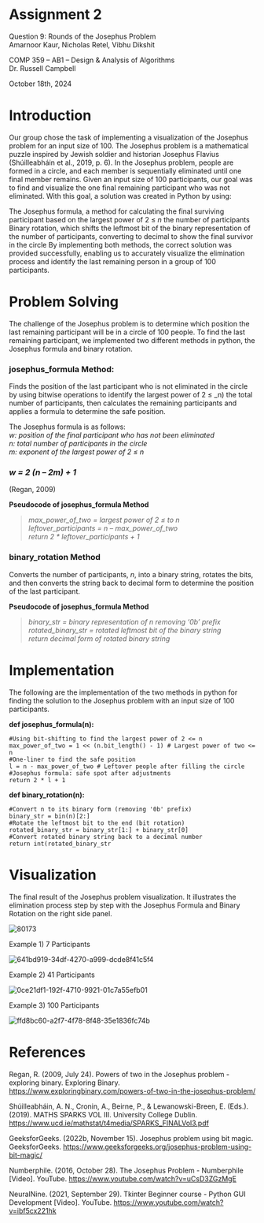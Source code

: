 # Assignment 2  

Question 9: Rounds of the Josephus Problem    
Amarnoor Kaur, Nicholas Retel, Vibhu Dikshit   
  
COMP 359 – AB1 – Design & Analysis of Algorithms   
Dr. Russell Campbell  
  
October 18th, 2024  

# Introduction
Our group chose the task of implementing a visualization of the Josephus problem for an input size of 100. The Josephus problem is a mathematical puzzle inspired by Jewish soldier and historian Josephus Flavius (Shúilleabháin et al., 2019, p. 6). In the Josephus problem, people are formed in a circle, and each member is sequentially eliminated until one final member remains. Given an input size of 100 participants, our goal was to find and visualize the one final remaining participant who was not eliminated. With this goal, a solution was created in Python by using:

The Josephus formula, a method for calculating the final surviving participant based on the largest power of 2 ≤ _n_ the number of participants
Binary rotation, which shifts the leftmost bit of the binary representation of the number of participants, converting to decimal to show the final survivor in the circle
By implementing both methods, the correct solution was provided successfully, enabling us to accurately visualize the elimination process and identify the last remaining person in a group of 100 participants.

# Problem Solving
The challenge of the Josephus problem is to determine which position the last remaining participant will be in a circle of 100 people. To find the last remaining participant, we implemented two different methods in python, the Josephus formula and binary rotation.

### josephus_formula Method:
Finds the position of the last participant who is not eliminated in the circle by using bitwise operations to identify the largest power of 2 ≤ _n) the total number of participants, then calculates the remaining participants and applies a formula to determine the safe position.

The Josephus formula is as follows:  
_w: position of the final participant who has not been eliminated_  
_n: total number of participants in the circle_  
_m: exponent of the largest power of 2 ≤ n_  
### _w = 2 (n – 2m) + 1_
(Regan, 2009)  

**Pseudocode of josephus_formula Method**  
> _max_power_of_two = largest power of 2 ≤ to n_  
> _leftover_participants = n – max_power_of_two_  
> _return 2 * leftover_participants + 1_  

### binary_rotation Method
Converts the number of participants, _n_, into a binary string, rotates the bits, and then converts the string back to decimal form to determine the position of the last participant.

**Pseudocode of josephus_formula Method**  
> _binary_str = binary representation of n removing ‘0b’ prefix_     
> _rotated_binary_str = rotated leftmost bit of the binary string_   
> _return decimal form of rotated binary string_  

# Implementation
The following are the implementation of the two methods in python for finding the solution to the Josephus problem with an input size of 100 participants.

**def josephus_formula(n):**  
  
    #Using bit-shifting to find the largest power of 2 <= n  
    max_power_of_two = 1 << (n.bit_length() - 1) # Largest power of two <= n  
    #One-liner to find the safe position  
    l = n - max_power_of_two # Leftover people after filling the circle  
    #Josephus formula: safe spot after adjustments  
    return 2 * l + 1  

**def binary_rotation(n):**  
  
    #Convert n to its binary form (removing '0b' prefix)  
    binary_str = bin(n)[2:]  
    #Rotate the leftmost bit to the end (bit rotation)  
    rotated_binary_str = binary_str[1:] + binary_str[0]  
    #Convert rotated binary string back to a decimal number  
    return int(rotated_binary_str  

# Visualization  

The final result of the Josephus problem visualization. It illustrates the elimination process step by step with the Josephus Formula and Binary Rotation on the right side panel.  

![80173](https://github.com/user-attachments/assets/26f58077-e2ab-428a-ab83-bb35f4350b67)

Example 1) 7 Participants  

![641bd919-34df-4270-a999-dcde8f41c5f4](https://github.com/user-attachments/assets/ee71fff8-a2bc-4fb4-9d8a-d46b9756e28a)


Example 2) 41 Participants  

![0ce21df1-192f-4710-9921-01c7a55efb01](https://github.com/user-attachments/assets/eea4bea3-2907-462f-b15c-6ee073658e95)

Example 3) 100 Participants  
  
![ffd8bc60-a2f7-4f78-8f48-35e1836fc74b](https://github.com/user-attachments/assets/c6aa71b3-5497-40b5-9739-8840d7a30ebf)


# References   

Regan, R. (2009, July 24). Powers of two in the Josephus problem - exploring binary. Exploring Binary. https://www.exploringbinary.com/powers-of-two-in-the-josephus-problem/   
  
Shúilleabháin, A. N., Cronin, A., Beirne, P., & Lewanowski-Breen, E. (Eds.). (2019). MATHS SPARKS VOL III. University College Dublin. https://www.ucd.ie/mathstat/t4media/SPARKS_FINALVol3.pdf  

GeeksforGeeks. (2022b, November 15). Josephus problem using bit magic. GeeksforGeeks. https://www.geeksforgeeks.org/josephus-problem-using-bit-magic/  

Numberphile. (2016, October 28). The Josephus Problem - Numberphile [Video]. YouTube. https://www.youtube.com/watch?v=uCsD3ZGzMgE  

NeuralNine. (2021, September 29). Tkinter Beginner course - Python GUI Development [Video]. YouTube. https://www.youtube.com/watch?v=ibf5cx221hk  
